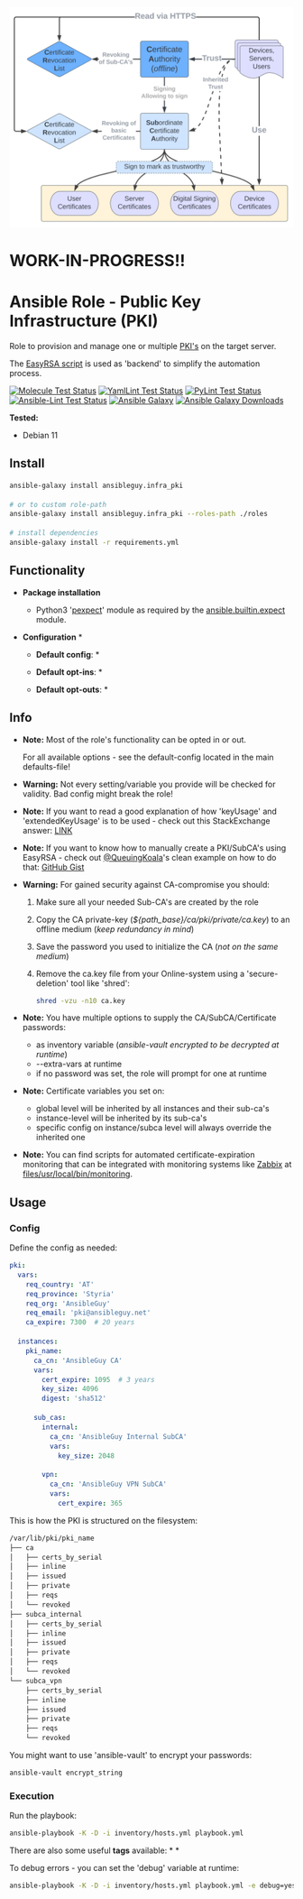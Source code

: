 <a href="https://en.wikipedia.org/wiki/Public_key_infrastructure">
  <img src="https://github.com/ansibleguy/infra_pki/blob/latest/docs/pki.svg" alt="Public Key Infrastructure" width="600"/>
</a>

# WORK-IN-PROGRESS!!

# Ansible Role - Public Key Infrastructure (PKI)

Role to provision and manage one or multiple [PKI's](https://en.wikipedia.org/wiki/Public_key_infrastructure) on the target server.

The [EasyRSA script](https://easy-rsa.readthedocs.io/en/latest/) is used as 'backend' to simplify the automation process.

[![Molecule Test Status](https://badges.ansibleguy.net/infra_pki.molecule.svg)](https://github.com/ansibleguy/_meta_cicd/blob/latest/templates/usr/local/bin/cicd/molecule.sh.j2)
[![YamlLint Test Status](https://badges.ansibleguy.net/infra_pki.yamllint.svg)](https://github.com/ansibleguy/_meta_cicd/blob/latest/templates/usr/local/bin/cicd/yamllint.sh.j2)
[![PyLint Test Status](https://badges.ansibleguy.net/infra_pki.pylint.svg)](https://github.com/ansibleguy/_meta_cicd/blob/latest/templates/usr/local/bin/cicd/pylint.sh.j2)
[![Ansible-Lint Test Status](https://badges.ansibleguy.net/infra_pki.ansiblelint.svg)](https://github.com/ansibleguy/_meta_cicd/blob/latest/templates/usr/local/bin/cicd/ansiblelint.sh.j2)
[![Ansible Galaxy](https://img.shields.io/ansible/role/61525)](https://galaxy.ansible.com/ansibleguy/infra_pki)
[![Ansible Galaxy Downloads](https://img.shields.io/badge/dynamic/json?color=blueviolet&label=Galaxy%20Downloads&query=%24.download_count&url=https%3A%2F%2Fgalaxy.ansible.com%2Fapi%2Fv1%2Froles%2F61525%2F%3Fformat%3Djson)](https://galaxy.ansible.com/ansibleguy/infra_pki)


**Tested:**
* Debian 11

## Install

```bash
ansible-galaxy install ansibleguy.infra_pki

# or to custom role-path
ansible-galaxy install ansibleguy.infra_pki --roles-path ./roles

# install dependencies
ansible-galaxy install -r requirements.yml
```

## Functionality

* **Package installation**
  * Python3 '[pexpect](https://pexpect.readthedocs.io/en/stable/)' module as required by the [ansible.builtin.expect](https://docs.ansible.com/ansible/latest/collections/ansible/builtin/expect_module.html) module.


* **Configuration**
  * 


  * **Default config**:
    * 
 

  * **Default opt-ins**:
    * 


  * **Default opt-outs**:
    * 

## Info


* **Note:** Most of the role's functionality can be opted in or out.

  For all available options - see the default-config located in the main defaults-file!


* **Warning:** Not every setting/variable you provide will be checked for validity. Bad config might break the role!


* **Note:** If you want to read a good explanation of how 'keyUsage' and 'extendedKeyUsage' is to be used - check out this StackExchange answer: [LINK](https://superuser.com/questions/738612/openssl-ca-keyusage-extension/1248085#1248085)


* **Note:** If you want to know how to manually create a PKI/SubCA's using EasyRSA - check out [@QueuingKoala](https://gist.github.com/QueuingKoala)'s clean example on how to do that: [GitHub Gist](https://gist.github.com/QueuingKoala/e2c1c067a312384915b5) 


* **Warning:** For gained security against CA-compromise you should:

  1. Make sure all your needed Sub-CA's are created by the role
  2. Copy the CA private-key (_${path_base}/ca/pki/private/ca.key_) to an offline medium (_keep redundancy in mind_)
  3. Save the password you used to initialize the CA (_not on the same medium_)
  4. Remove the ca.key file from your Online-system using a 'secure-deletion' tool like 'shred':
  
      ```bash
      shred -vzu -n10 ca.key
      ```


* **Note:** You have multiple options to supply the CA/SubCA/Certificate passwords:

  * as inventory variable (_ansible-vault encrypted to be decrypted at runtime_)
  * --extra-vars at runtime
  * if no password was set, the role will prompt for one at runtime


* **Note:** Certificate variables you set on:

  * global level will be inherited by all instances and their sub-ca's
  * instance-level will be inherited by its sub-ca's
  * specific config on instance/subca level will always override the inherited one


* **Note:** You can find scripts for automated certificate-expiration monitoring that can be integrated with monitoring systems like [Zabbix](https://www.zabbix.com/documentation/current/en/manual/discovery/low_level_discovery) at [files/usr/local/bin/monitoring](https://github.com/ansibleguy/infra_pki/tree/latest/files/usr/local/bin/monitoring]).


## Usage

### Config

Define the config as needed:

```yaml
pki:
  vars:
    req_country: 'AT'
    req_province: 'Styria'
    req_org: 'AnsibleGuy'
    req_email: 'pki@ansibleguy.net'
    ca_expire: 7300  # 20 years

  instances:
    pki_name:
      ca_cn: 'AnsibleGuy CA'
      vars:
        cert_expire: 1095  # 3 years
        key_size: 4096
        digest: 'sha512'

      sub_cas:
        internal:
          ca_cn: 'AnsibleGuy Internal SubCA'
          vars:
            key_size: 2048
          
        vpn:
          ca_cn: 'AnsibleGuy VPN SubCA'
          vars:
            cert_expire: 365
```

This is how the PKI is structured on the filesystem:

  ```bash
  /var/lib/pki/pki_name
  ├── ca
  │   ├── certs_by_serial
  │   ├── inline
  │   ├── issued
  │   ├── private
  │   ├── reqs
  │   └── revoked
  ├── subca_internal
  │   ├── certs_by_serial
  │   ├── inline
  │   ├── issued
  │   ├── private
  │   ├── reqs
  │   └── revoked
  └── subca_vpn
      ├── certs_by_serial
      ├── inline
      ├── issued
      ├── private
      ├── reqs
      └── revoked
  ```


You might want to use 'ansible-vault' to encrypt your passwords:
```bash
ansible-vault encrypt_string
```

### Execution

Run the playbook:
```bash
ansible-playbook -K -D -i inventory/hosts.yml playbook.yml
```

There are also some useful **tags** available:
* 
*

To debug errors - you can set the 'debug' variable at runtime:
```bash
ansible-playbook -K -D -i inventory/hosts.yml playbook.yml -e debug=yes
```
